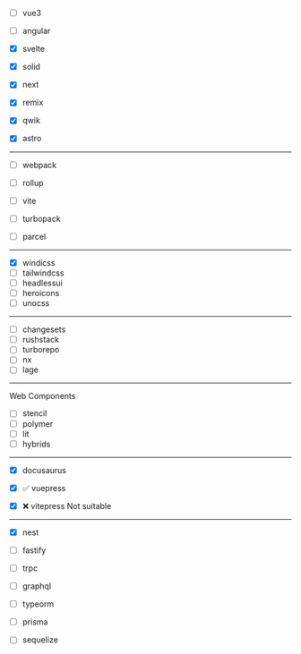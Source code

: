 - [ ] vue3
- [ ] angular

- [x] svelte
- [x] solid

- [x] next
- [x] remix

- [x] qwik
- [x] astro

---

- [ ] webpack
- [ ] rollup
- [ ] vite

- [ ] turbopack
- [ ] parcel

---

- [x] windicss
- [ ] tailwindcss
- [ ] headlessui
- [ ] heroicons
- [ ] unocss

---

- [ ] changesets
- [ ] rushstack
- [ ] turborepo
- [ ] nx
- [ ] lage

---

Web Components

- [ ] stencil
- [ ] polymer
- [ ] lit
- [ ] hybrids

---

- [x] docusaurus

- [x] ✅ vuepress

- [x] ❌ vitepress Not suitable

---

- [x] nest
- [ ] fastify
- [ ] trpc

- [ ] graphql
- [ ] typeorm
- [ ] prisma
- [ ] sequelize
